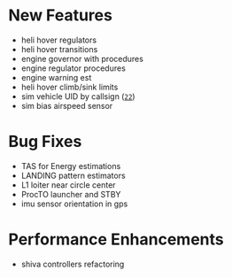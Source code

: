 # New Features
* heli hover regulators
* heli hover transitions
* engine governor with procedures
* engine regulator procedures
* engine warning est
* heli hover climb/sink limits
* sim vehicle UID by callsign ([`22`](https://github.com/uavos/apx-ap/issues/22))
* sim bias airspeed sensor

# Bug Fixes
* TAS for Energy estimations
* LANDING pattern estimators
* L1 loiter near circle center
* ProcTO launcher and STBY
* imu sensor orientation in gps

# Performance Enhancements
* shiva controllers refactoring
